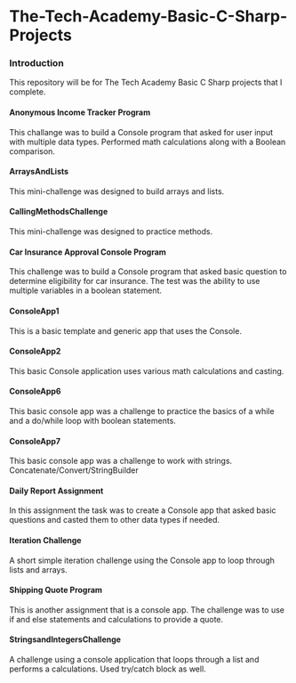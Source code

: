 # The-Tech-Academy-Basic-C-Sharp-Projects


<h3>Introduction</h3>
	This repository will be for The Tech Academy Basic C Sharp projects that I complete.

<h4>Anonymous Income Tracker Program</h4>
	This challange was to build a Console program that asked for user input with multiple data types. Performed math calculations along with a Boolean comparison. 

<h4>ArraysAndLists</h4>
	This mini-challenge was designed to build arrays and lists.

<h4>CallingMethodsChallenge</h4>
	This mini-challenge was designed to practice methods. 

<h4>Car Insurance Approval Console Program</h4>
	This challenge was to build a Console program that asked basic question to determine eligibility for car insurance. The test was the ability to use multiple variables in a 		boolean statement. 

<h4>ConsoleApp1</h4>
	This is a basic template and generic app that uses the Console.
	
<h4>ConsoleApp2</h4>
	This basic Console application uses various math calculations and casting.

<h4>ConsoleApp6</h4>
	This basic console app was a challenge to practice the basics of a while and a do/while loop with boolean statements. 

<h4>ConsoleApp7</h4>
	This basic console app was a challenge to work with strings. Concatenate/Convert/StringBuilder

<h4>Daily Report Assignment</h4>
	In this assignment the task was to create a Console app that asked basic questions and casted them to other data types if needed. 

<h4>Iteration Challenge</h4>
	A short simple iteration challenge using the Console app to loop through lists and arrays.

<h4>Shipping Quote Program</h4>
	This is another assignment that is a console app. The challenge was to use if and else statements and calculations to provide a quote.
	
<h4>StringsandIntegersChallenge</h4>
	A challenge using a console application that loops through a list and performs a calculations. Used try/catch block as well.

 
  
  

    
